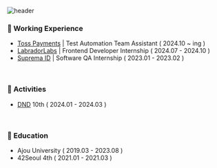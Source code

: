 ![header](https://capsule-render.vercel.app/api?type=cylinder&color=DDEBFC&height=70&section=header&text=SongYeokyoung&fontSize=20&fontColor=3B3B46)

### 🧊 Working Experience
- [Toss Payments](https://www.tosspayments.com/) | Test Automation Team Assistant ( 2024.10 ~ ing )
- [LabradorLabs](https://labradorlabs.ai/?lang=ko) | Frontend Developer Internship ( 2024.07 - 2024.10 )
- [Suprema ID](https://www.xperix.com/en/contents/index.php) | Software QA Internship ( 2023.01 - 2023.02 )

<br/> 

### 🧊 Activities
- [DND](https://dnd.ac/) 10th ( 2024.01 - 2024.03 )

<br/> 

### 🧊 Education
- Ajou University ( 2019.03 - 2023.08 )
- 42Seoul 4th ( 2021.01 - 2021.03 )

<br/> 

